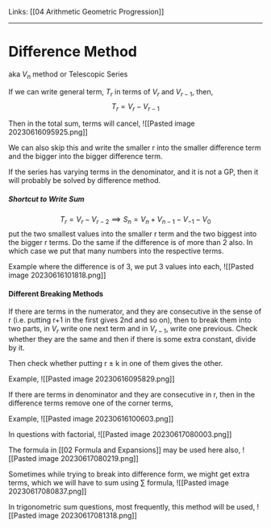 Links: [[04 Arithmetic Geometric Progression]]
___
# Difference Method
aka $V_{n}$ method or Telescopic Series


If we can write general term, $T_{r}$ in terms of $V_{r}$ and $V_{r-1}$, then,
$$T_{r} = V_{r} - V_{r-1}$$

Then in the total sum, terms will cancel,
![[Pasted image 20230616095925.png]]

We can also skip this and write the smaller r into the smaller difference term and the bigger into the bigger difference term.

If the series has varying terms in the denominator, and it is not a GP, then it will probably be solved by difference method. 

##### Shortcut to Write Sum
$$T_{r} = V_{r} - V_{r-2} \implies S_{n} = V_{n} + V_{n-1} - V_{-1} - V_{0}$$
put the two smallest values into the smaller r term and the two biggest into the bigger r terms.
Do the same if the difference is of more  than 2 also. In which case we put that many numbers into the respective terms.

Example where the difference is of 3, we put 3 values into each,
![[Pasted image 20230616101818.png]]


#### Different Breaking Methods
If there are terms in the numerator, and they are consecutive in the sense of r (i.e. putting r+1 in the first gives 2nd and so on), then to break them into two parts, in $V_{r}$ write one next term and in $V_{r-1}$, write one previous. 
Check whether they are the same and then if there is some extra constant, divide by it. 

Then check whether putting r $\pm$ k in one of them gives the other.

Example,
![[Pasted image 20230616095829.png]]

If there are terms in denominator and they are consecutive in r, then in the difference terms remove one of the corner terms,

Example,
![[Pasted image 20230616100603.png]]


In questions with factorial,
![[Pasted image 20230617080003.png]]

The formula in [[02 Formula and Expansions]] may be used here also,
![[Pasted image 20230617080219.png]]

Sometimes while trying to break into difference form, we might get extra terms, which we will have to sum using $\sum$ formula,
![[Pasted image 20230617080837.png]]

In trigonometric sum questions, most frequently, this method will be used,
![[Pasted image 20230617081318.png]]
